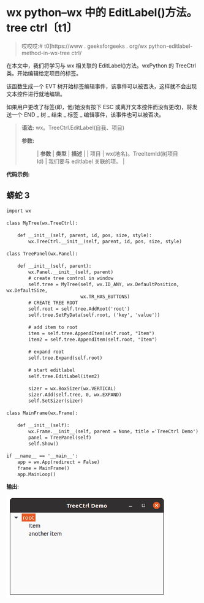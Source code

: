# wx python–wx 中的 EditLabel()方法。tree ctrl〔t1〕

> 哎哎哎:# t0]https://www . geeksforgeeks . org/wx python-editlabel-method-in-wx-tree ctrl/

在本文中，我们将学习与 wx 相关联的 EditLabel()方法。wxPython 的 TreeCtrl 类。开始编辑给定项目的标签。

该函数生成一个 EVT 树开始标签编辑事件，该事件可以被否决，这样就不会出现文本控件进行就地编辑。

如果用户更改了标签(即，他/她没有按下 ESC 或离开文本控件而没有更改)，将发送一个 END _ 树 _ 结束 _ 标签 _ 编辑事件，该事件也可以被否决。

> **语法:** wx。TreeCtrl.EditLabel(自我、项目)
> 
> **参数:**
> 
> <figure class="table">
> 
> | **参数** | **类型** | **描述** |
> | 项目 | wx(地名)。TreeItemId(树项目 Id) | 我们要与 editlabel 关联的项。 |
> 
> </figure>

**代码示例:**

## 蟒蛇 3

```
import wx

class MyTree(wx.TreeCtrl):

    def __init__(self, parent, id, pos, size, style):
        wx.TreeCtrl.__init__(self, parent, id, pos, size, style)

class TreePanel(wx.Panel):

    def __init__(self, parent):
        wx.Panel.__init__(self, parent)
        # create tree control in window
        self.tree = MyTree(self, wx.ID_ANY, wx.DefaultPosition, wx.DefaultSize,
                           wx.TR_HAS_BUTTONS)
        # CREATE TREE ROOT
        self.root = self.tree.AddRoot('root')
        self.tree.SetPyData(self.root, ('key', 'value'))

        # add item to root
        item = self.tree.AppendItem(self.root, "Item")
        item2 = self.tree.AppendItem(self.root, "Item")

        # expand root
        self.tree.Expand(self.root)

        # start editlabel
        self.tree.EditLabel(item2)

        sizer = wx.BoxSizer(wx.VERTICAL)
        sizer.Add(self.tree, 0, wx.EXPAND)
        self.SetSizer(sizer)

class MainFrame(wx.Frame):

    def __init__(self):
        wx.Frame.__init__(self, parent = None, title ='TreeCtrl Demo')
        panel = TreePanel(self)
        self.Show()

if __name__ == '__main__':
    app = wx.App(redirect = False)
    frame = MainFrame()
    app.MainLoop()
```

**输出:**

![](img/9c31a3990a544a59e01780214b9e166b.png)